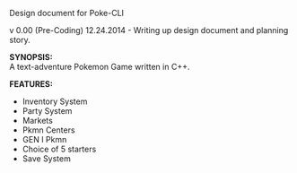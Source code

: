 Design document for Poke-CLI

v 0.00 (Pre-Coding) 12.24.2014 - Writing up design document and planning story.

**SYNOPSIS:**  
A text-adventure Pokemon Game written in C++.

**FEATURES:**  
* Inventory System  
* Party System  
* Markets  
* Pkmn Centers  
* GEN I Pkmn  
* Choice of 5 starters  
* Save System  
